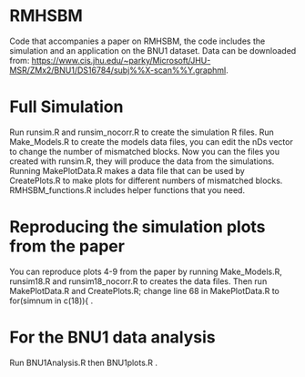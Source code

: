 # RMHSBM
Code that accompanies a paper on RMHSBM, the code includes the simulation and an application on the BNU1 dataset.
Data can be downloaded from: https://www.cis.jhu.edu/~parky/Microsoft/JHU-MSR/ZMx2/BNU1/DS16784/subj%%X-scan%%Y.graphml.

# Full Simulation
Run runsim.R and runsim_nocorr.R to create the simulation R files. Run Make_Models.R to create the models data files, you can edit the nDs vector to change the number of mismatched blocks. Now you can the files you created with runsim.R, they will produce the data from the simulations. Running MakePlotData.R makes a data file that can be used by CreatePlots.R to make plots for different numbers of mismatched blocks. RMHSBM_functions.R includes helper functions that you need.

# Reproducing the simulation plots from the paper
You can reproduce plots 4-9 from the paper by running Make_Models.R, runsim18.R and runsim18_nocorr.R to creates the data files. Then run MakePlotData.R and CreatePlots.R; change line 68 in MakePlotData.R to for(simnum in c(18)){ .

# For the BNU1 data analysis
Run BNU1Analysis.R then BNU1plots.R .
